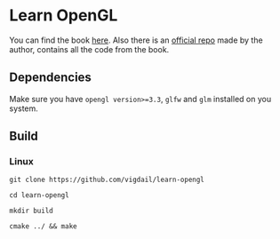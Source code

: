 # Learn OpenGL

You can find the book [here](https://learnopengl.com/).
Also there is an [official repo](https://github.com/JoeyDeVries/LearnOpenGL) made by the author, contains all the code from the book.

## Dependencies

Make sure you have ```opengl version>=3.3```, ```glfw``` and ```glm``` installed on you system.

## Build
### Linux
```git clone https://github.com/vigdail/learn-opengl```

```cd learn-opengl```

```mkdir build```

```cmake ../ && make```